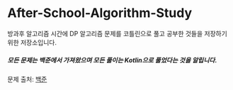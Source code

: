 # After-School-Algorithm-Study
방과후 알고리즘 시간에 DP 알고리즘 문제를 코틀린으로 풀고 공부한 것들을 저장하기 위한 저장소입니다.

##### 모든 문제는 백준에서 가져왔으며 모든 풀이는 Kotlin으로 풀었다는 것을 알립니다.

문제 출처: [백준](https://www.acmicpc.net/)
